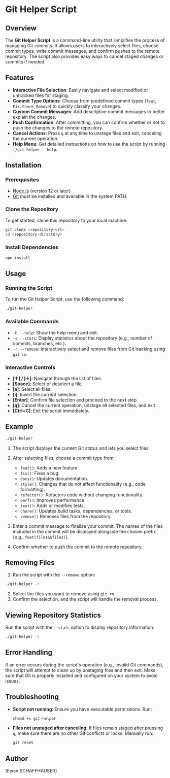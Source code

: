 
# Git Helper Script

## Overview

The **Git Helper Script** is a command-line utility that simplifies the process of managing Git commits. It allows users to interactively select files, choose commit types, write commit messages, and confirm pushes to the remote repository. The script also provides easy ways to cancel staged changes or commits if needed.

## Features

- **Interactive File Selection**: Easily navigate and select modified or untracked files for staging.
- **Commit Type Options**: Choose from predefined commit types (`feat`, `Fix`, `Chore`, `Remove`) to quickly classify your changes.
- **Custom Commit Messages**: Add descriptive commit messages to better explain the changes.
- **Push Confirmation**: After committing, you can confirm whether or not to push the changes to the remote repository.
- **Cancel Actions**: Press `q` at any time to unstage files and exit, canceling the current operation.
- **Help Menu**: Get detailed instructions on how to use the script by running `./git-helper --help`.

## Installation

### Prerequisites
- [Node.js](https://nodejs.org/) (version 12 or later)
- [Git](https://git-scm.com/) must be installed and available in the system PATH.

### Clone the Repository
To get started, clone this repository to your local machine:
```bash
git clone <repository-url>
cd <repository-directory>
```

### Install Dependencies
```bash
npm install
```

## Usage

### Running the Script
To run the Git Helper Script, use the following command:
```bash
./git-helper
```

### Available Commands
- `-h`, `--help`: Show the help menu and exit.
- `-s`, `--stats`: Display statistics about the repository (e.g., number of commits, branches, etc.).
- `-r`, `--remove`: Interactively select and remove files from Git tracking using `git rm`

### Interactive Controls
- **[↑] / [↓]**: Navigate through the list of files.
- **[Space]**: Select or deselect a file.
- **[a]**: Select all files.
- **[i]**: Invert the current selection.
- **[Enter]**: Confirm file selection and proceed to the next step.
- **[q]**: Cancel the current operation, unstage all selected files, and exit.
- **[Ctrl+C]**: Exit the script immediately.

## Example
```bash
./git-helper
```
1. The script displays the current Git status and lets you select files.
2. After selecting files, choose a commit type from:
   - `feat()`: Adds a new feature
   - `fix()`: Fixes a bug.
   - `docs()`: Updates documentation.
   - `style()`: Changes that do not affect functionality (e.g., code formatting).
   - `refactor()`: Refactors code without changing functionality.
   - `perf()`: Improves performance.
   - `test()`: Adds or modifies tests.
   - `chore()`: Updates build tasks, dependencies, or tools.
   - `remove()` Removes files from the repository.

3. Enter a commit message to finalize your commit. The names of the files included in the commit will be    displayed alongside the chosen prefix (e.g., `feat(file1&&file2)`).
4. Confirm whether to push the commit to the remote repository.

## Removing Files
1. Run the script with the `--remove` option:
```bash
./git-helper -r
```
2. Select the files you want to remove using `git rm`.
3. Confirm the selection, and the script will handle the removal process.

## Viewing Repository Statistics
Run the script with the `--stats` option to display repository information:
```bash
./git-helper -s
```

## Error Handling
If an error occurs during the script's operation (e.g., invalid Git commands), the script will attempt to clean up by unstaging files and then exit. Make sure that Git is properly installed and configured on your system to avoid issues.

## Troubleshooting
- **Script not running**: Ensure you have executable permissions. Run:
  ```bash
  chmod +x git-helper
  ```
- **Files not unstaged after canceling**: If files remain staged after pressing `q`, make sure there are no other Git conflicts or locks. Manually run:
  ```bash
  git reset
  ```

## Author
[Ewan SCHAFFHAUSER]
